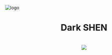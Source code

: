 ![logo](https://telegra.ph/file/0ffcd3be549be0a0c5d81.jpg)
<h1 align="center"><b> Dark SHEN </b></h1>
<p align="center">
 <h1 align="center"><b> 
<img src="https://readme-typing-svg.herokuapp.com?font=Emilys+Candy&color=F70C26&center=true&vCenter=true&lines=%F0%9F%8C%B8Welcome+To+Dark-SHEN%F0%9F%8C%B8">
